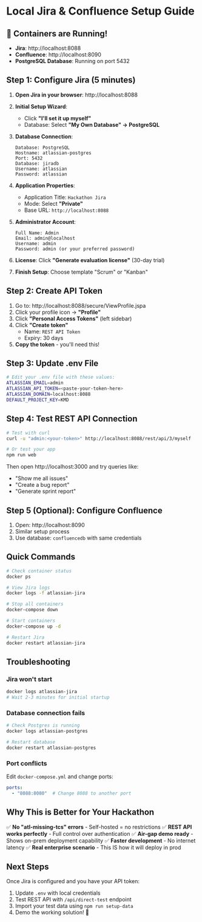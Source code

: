 # Local Jira & Confluence Setup Guide

## 🎉 Containers are Running!

- **Jira**: http://localhost:8088
- **Confluence**: http://localhost:8090
- **PostgreSQL Database**: Running on port 5432

## Step 1: Configure Jira (5 minutes)

1. **Open Jira in your browser**: http://localhost:8088

2. **Initial Setup Wizard**:
   - Click **"I'll set it up myself"**
   - Database: Select **"My Own Database" → PostgreSQL**

3. **Database Connection**:
   ```
   Database: PostgreSQL
   Hostname: atlassian-postgres
   Port: 5432
   Database: jiradb
   Username: atlassian
   Password: atlassian
   ```

4. **Application Properties**:
   - Application Title: `Hackathon Jira`
   - Mode: Select **"Private"**
   - Base URL: `http://localhost:8088`

5. **Administrator Account**:
   ```
   Full Name: Admin
   Email: admin@localhost
   Username: admin
   Password: admin (or your preferred password)
   ```

6. **License**: Click **"Generate evaluation license"** (30-day trial)

7. **Finish Setup**: Choose template "Scrum" or "Kanban"

## Step 2: Create API Token

1. Go to: http://localhost:8088/secure/ViewProfile.jspa
2. Click your profile icon → **"Profile"**
3. Click **"Personal Access Tokens"** (left sidebar)
4. Click **"Create token"**
   - Name: `REST API Token`
   - Expiry: 30 days
5. **Copy the token** - you'll need this!

## Step 3: Update .env File

```bash
# Edit your .env file with these values:
ATLASSIAN_EMAIL=admin
ATLASSIAN_API_TOKEN=<paste-your-token-here>
ATLASSIAN_DOMAIN=localhost:8088
DEFAULT_PROJECT_KEY=KMD
```

## Step 4: Test REST API Connection

```bash
# Test with curl
curl -u "admin:<your-token>" http://localhost:8088/rest/api/3/myself

# Or test your app
npm run web
```

Then open http://localhost:3000 and try queries like:
- "Show me all issues"
- "Create a bug report"
- "Generate sprint report"

## Step 5 (Optional): Configure Confluence

1. Open: http://localhost:8090
2. Similar setup process
3. Use database: `confluencedb` with same credentials

## Quick Commands

```bash
# Check container status
docker ps

# View Jira logs
docker logs -f atlassian-jira

# Stop all containers
docker-compose down

# Start containers
docker-compose up -d

# Restart Jira
docker restart atlassian-jira
```

## Troubleshooting

### Jira won't start
```bash
docker logs atlassian-jira
# Wait 2-3 minutes for initial startup
```

### Database connection fails
```bash
# Check Postgres is running
docker logs atlassian-postgres

# Restart database
docker restart atlassian-postgres
```

### Port conflicts
Edit `docker-compose.yml` and change ports:
```yaml
ports:
  - "8088:8080"  # Change 8088 to another port
```

## Why This is Better for Your Hackathon

✅ **No "atl-missing-tcs" errors** - Self-hosted = no restrictions
✅ **REST API works perfectly** - Full control over authentication
✅ **Air-gap demo ready** - Shows on-prem deployment capability
✅ **Faster development** - No internet latency
✅ **Real enterprise scenario** - This IS how it will deploy in prod

## Next Steps

Once Jira is configured and you have your API token:

1. Update `.env` with local credentials
2. Test REST API with `/api/direct-test` endpoint
3. Import your test data using `npm run setup-data`
4. Demo the working solution! 🚀
